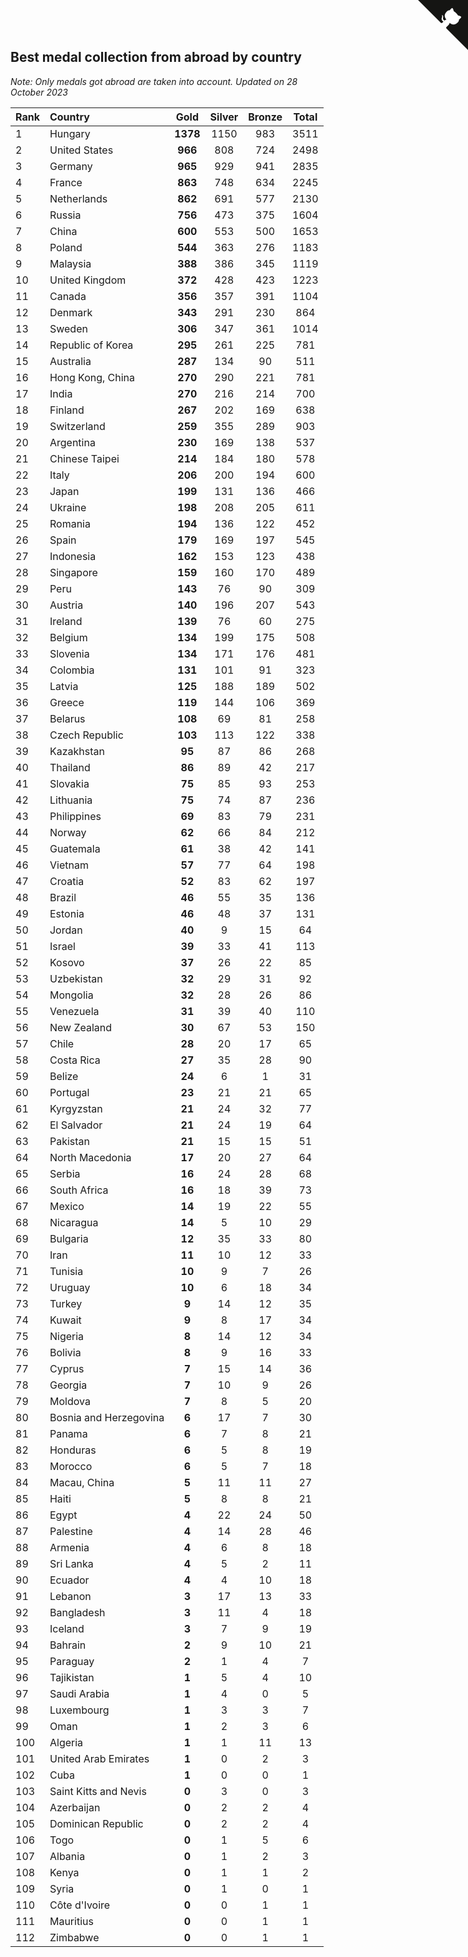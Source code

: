 ## Best medal collection from abroad by country

*Note: Only medals got abroad are taken into account.*
*Updated on 28 October 2023*

| Rank | Country | Gold | Silver | Bronze | Total |
| :--- | :--- | :--: | :--: | :--: | :--: |
| 1 | Hungary | **1378** | 1150 | 983 | 3511 |
| 2 | United States | **966** | 808 | 724 | 2498 |
| 3 | Germany | **965** | 929 | 941 | 2835 |
| 4 | France | **863** | 748 | 634 | 2245 |
| 5 | Netherlands | **862** | 691 | 577 | 2130 |
| 6 | Russia | **756** | 473 | 375 | 1604 |
| 7 | China | **600** | 553 | 500 | 1653 |
| 8 | Poland | **544** | 363 | 276 | 1183 |
| 9 | Malaysia | **388** | 386 | 345 | 1119 |
| 10 | United Kingdom | **372** | 428 | 423 | 1223 |
| 11 | Canada | **356** | 357 | 391 | 1104 |
| 12 | Denmark | **343** | 291 | 230 | 864 |
| 13 | Sweden | **306** | 347 | 361 | 1014 |
| 14 | Republic of Korea | **295** | 261 | 225 | 781 |
| 15 | Australia | **287** | 134 | 90 | 511 |
| 16 | Hong Kong, China | **270** | 290 | 221 | 781 |
| 17 | India | **270** | 216 | 214 | 700 |
| 18 | Finland | **267** | 202 | 169 | 638 |
| 19 | Switzerland | **259** | 355 | 289 | 903 |
| 20 | Argentina | **230** | 169 | 138 | 537 |
| 21 | Chinese Taipei | **214** | 184 | 180 | 578 |
| 22 | Italy | **206** | 200 | 194 | 600 |
| 23 | Japan | **199** | 131 | 136 | 466 |
| 24 | Ukraine | **198** | 208 | 205 | 611 |
| 25 | Romania | **194** | 136 | 122 | 452 |
| 26 | Spain | **179** | 169 | 197 | 545 |
| 27 | Indonesia | **162** | 153 | 123 | 438 |
| 28 | Singapore | **159** | 160 | 170 | 489 |
| 29 | Peru | **143** | 76 | 90 | 309 |
| 30 | Austria | **140** | 196 | 207 | 543 |
| 31 | Ireland | **139** | 76 | 60 | 275 |
| 32 | Belgium | **134** | 199 | 175 | 508 |
| 33 | Slovenia | **134** | 171 | 176 | 481 |
| 34 | Colombia | **131** | 101 | 91 | 323 |
| 35 | Latvia | **125** | 188 | 189 | 502 |
| 36 | Greece | **119** | 144 | 106 | 369 |
| 37 | Belarus | **108** | 69 | 81 | 258 |
| 38 | Czech Republic | **103** | 113 | 122 | 338 |
| 39 | Kazakhstan | **95** | 87 | 86 | 268 |
| 40 | Thailand | **86** | 89 | 42 | 217 |
| 41 | Slovakia | **75** | 85 | 93 | 253 |
| 42 | Lithuania | **75** | 74 | 87 | 236 |
| 43 | Philippines | **69** | 83 | 79 | 231 |
| 44 | Norway | **62** | 66 | 84 | 212 |
| 45 | Guatemala | **61** | 38 | 42 | 141 |
| 46 | Vietnam | **57** | 77 | 64 | 198 |
| 47 | Croatia | **52** | 83 | 62 | 197 |
| 48 | Brazil | **46** | 55 | 35 | 136 |
| 49 | Estonia | **46** | 48 | 37 | 131 |
| 50 | Jordan | **40** | 9 | 15 | 64 |
| 51 | Israel | **39** | 33 | 41 | 113 |
| 52 | Kosovo | **37** | 26 | 22 | 85 |
| 53 | Uzbekistan | **32** | 29 | 31 | 92 |
| 54 | Mongolia | **32** | 28 | 26 | 86 |
| 55 | Venezuela | **31** | 39 | 40 | 110 |
| 56 | New Zealand | **30** | 67 | 53 | 150 |
| 57 | Chile | **28** | 20 | 17 | 65 |
| 58 | Costa Rica | **27** | 35 | 28 | 90 |
| 59 | Belize | **24** | 6 | 1 | 31 |
| 60 | Portugal | **23** | 21 | 21 | 65 |
| 61 | Kyrgyzstan | **21** | 24 | 32 | 77 |
| 62 | El Salvador | **21** | 24 | 19 | 64 |
| 63 | Pakistan | **21** | 15 | 15 | 51 |
| 64 | North Macedonia | **17** | 20 | 27 | 64 |
| 65 | Serbia | **16** | 24 | 28 | 68 |
| 66 | South Africa | **16** | 18 | 39 | 73 |
| 67 | Mexico | **14** | 19 | 22 | 55 |
| 68 | Nicaragua | **14** | 5 | 10 | 29 |
| 69 | Bulgaria | **12** | 35 | 33 | 80 |
| 70 | Iran | **11** | 10 | 12 | 33 |
| 71 | Tunisia | **10** | 9 | 7 | 26 |
| 72 | Uruguay | **10** | 6 | 18 | 34 |
| 73 | Turkey | **9** | 14 | 12 | 35 |
| 74 | Kuwait | **9** | 8 | 17 | 34 |
| 75 | Nigeria | **8** | 14 | 12 | 34 |
| 76 | Bolivia | **8** | 9 | 16 | 33 |
| 77 | Cyprus | **7** | 15 | 14 | 36 |
| 78 | Georgia | **7** | 10 | 9 | 26 |
| 79 | Moldova | **7** | 8 | 5 | 20 |
| 80 | Bosnia and Herzegovina | **6** | 17 | 7 | 30 |
| 81 | Panama | **6** | 7 | 8 | 21 |
| 82 | Honduras | **6** | 5 | 8 | 19 |
| 83 | Morocco | **6** | 5 | 7 | 18 |
| 84 | Macau, China | **5** | 11 | 11 | 27 |
| 85 | Haiti | **5** | 8 | 8 | 21 |
| 86 | Egypt | **4** | 22 | 24 | 50 |
| 87 | Palestine | **4** | 14 | 28 | 46 |
| 88 | Armenia | **4** | 6 | 8 | 18 |
| 89 | Sri Lanka | **4** | 5 | 2 | 11 |
| 90 | Ecuador | **4** | 4 | 10 | 18 |
| 91 | Lebanon | **3** | 17 | 13 | 33 |
| 92 | Bangladesh | **3** | 11 | 4 | 18 |
| 93 | Iceland | **3** | 7 | 9 | 19 |
| 94 | Bahrain | **2** | 9 | 10 | 21 |
| 95 | Paraguay | **2** | 1 | 4 | 7 |
| 96 | Tajikistan | **1** | 5 | 4 | 10 |
| 97 | Saudi Arabia | **1** | 4 | 0 | 5 |
| 98 | Luxembourg | **1** | 3 | 3 | 7 |
| 99 | Oman | **1** | 2 | 3 | 6 |
| 100 | Algeria | **1** | 1 | 11 | 13 |
| 101 | United Arab Emirates | **1** | 0 | 2 | 3 |
| 102 | Cuba | **1** | 0 | 0 | 1 |
| 103 | Saint Kitts and Nevis | **0** | 3 | 0 | 3 |
| 104 | Azerbaijan | **0** | 2 | 2 | 4 |
| 105 | Dominican Republic | **0** | 2 | 2 | 4 |
| 106 | Togo | **0** | 1 | 5 | 6 |
| 107 | Albania | **0** | 1 | 2 | 3 |
| 108 | Kenya | **0** | 1 | 1 | 2 |
| 109 | Syria | **0** | 1 | 0 | 1 |
| 110 | Côte d'Ivoire | **0** | 0 | 1 | 1 |
| 111 | Mauritius | **0** | 0 | 1 | 1 |
| 112 | Zimbabwe | **0** | 0 | 1 | 1 |


<a href="https://github.com/JustinTimeCuber/wca_statistics" class="github-corner" aria-label="View source on Github"><svg width="80" height="80" viewBox="0 0 250 250" style="fill:#151513; color:#fff; position: absolute; top: 0; border: 0; right: 0;" aria-hidden="true"><path d="M0,0 L115,115 L130,115 L142,142 L250,250 L250,0 Z"></path><path d="M128.3,109.0 C113.8,99.7 119.0,89.6 119.0,89.6 C122.0,82.7 120.5,78.6 120.5,78.6 C119.2,72.0 123.4,76.3 123.4,76.3 C127.3,80.9 125.5,87.3 125.5,87.3 C122.9,97.6 130.6,101.9 134.4,103.2" fill="currentColor" style="transform-origin: 130px 106px;" class="octo-arm"></path><path d="M115.0,115.0 C114.9,115.1 118.7,116.5 119.8,115.4 L133.7,101.6 C136.9,99.2 139.9,98.4 142.2,98.6 C133.8,88.0 127.5,74.4 143.8,58.0 C148.5,53.4 154.0,51.2 159.7,51.0 C160.3,49.4 163.2,43.6 171.4,40.1 C171.4,40.1 176.1,42.5 178.8,56.2 C183.1,58.6 187.2,61.8 190.9,65.4 C194.5,69.0 197.7,73.2 200.1,77.6 C213.8,80.2 216.3,84.9 216.3,84.9 C212.7,93.1 206.9,96.0 205.4,96.6 C205.1,102.4 203.0,107.8 198.3,112.5 C181.9,128.9 168.3,122.5 157.7,114.1 C157.9,116.9 156.7,120.9 152.7,124.9 L141.0,136.5 C139.8,137.7 141.6,141.9 141.8,141.8 Z" fill="currentColor" class="octo-body"></path></svg></a><style>.github-corner:hover .octo-arm{animation:octocat-wave 560ms ease-in-out}@keyframes octocat-wave{0%,100%{transform:rotate(0)}20%,60%{transform:rotate(-25deg)}40%,80%{transform:rotate(10deg)}}@media (max-width:500px){.github-corner:hover .octo-arm{animation:none}.github-corner .octo-arm{animation:octocat-wave 560ms ease-in-out}}</style>
